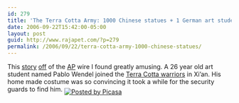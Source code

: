 ```yaml
---
id: 279
title: 'The Terra Cotta Army: 1000 Chinese statues + 1 German art student'
date: 2006-09-22T15:42:00-05:00
layout: post
guid: http://www.rajapet.com/?p=279
permalink: /2006/09/22/terra-cotta-army-1000-chinese-statues/
---
```

[<img alt="" src="https://i2.wp.com/photos1.blogger.com/blogger/7711/622/320/germantouristAP_2.jpg?w=680" border="0"  />](https://i2.wp.com/photos1.blogger.com/blogger/7711/622/640/germantouristAP_2.jpg)This [story](http://seattletimes.nwsource.com/html/travel/2003269613_webterracotta21.html) [off](http://english.ohmynews.com/articleview/article_view.asp?at_code=360965&no=318216&rel_no=1) of the [AP](http://hosted.ap.org/dynamic/stories/T/TERRA_COTTA_TOURIST?SITE=LAMON&SECTION=HOME&TEMPLATE=DEFAULT) wire I found greatly amusing. A 26 year old art student named Pablo Wendel joined the [Terra Cotta warriors](http://www.travelchinaguide.com/attraction/shaanxi/xian/terra_cotta_army/index.htm) in Xi&#8217;an. His home made costume was so convincing it took a while for the security guards to find him. <a href="http://picasa.google.com/blogger/" target="ext"><img src="https://i1.wp.com/photos1.blogger.com/pbp.gif?w=680" alt="Posted by Picasa" align="middle" border="0"  /></a>